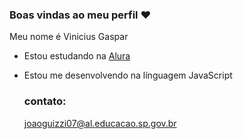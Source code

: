 ### Boas vindas ao meu perfil ❤️

Meu nome é Vinicius Gaspar 

- Estou estudando na [Alura](https://www.alura.com.br/)
- Estou me desenvolvendo na línguagem JavaScript

  ### contato:
  joaoguizzi07@al.educacao.sp.gov.br
